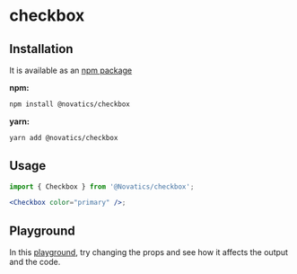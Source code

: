 # checkbox

## Installation

It is available as an [npm package](https://www.npmjs.com/package/novatics)

**npm:**

```sh
npm install @novatics/checkbox
```

**yarn:**

```sh
yarn add @novatics/checkbox
```

## Usage

```jsx
import { Checkbox } from '@Novatics/checkbox';

<Checkbox color="primary" />;
```

## Playground

In this [playground](https://components.novatics.com.br/?path=/story/checkbox--playground), try changing the props and see how it affects the output and the code.
